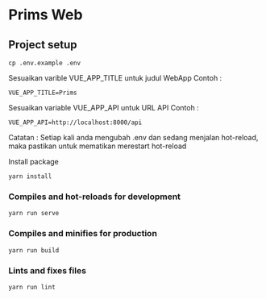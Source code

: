 # Prims Web

## Project setup
```
cp .env.example .env
```
Sesuaikan varible VUE_APP_TITLE untuk judul WebApp
Contoh :
```
VUE_APP_TITLE=Prims
```
Sesuaikan variable VUE_APP_API untuk URL API
Contoh :
```
VUE_APP_API=http://localhost:8000/api
```
Catatan :
Setiap kali anda mengubah .env dan sedang menjalan hot-reload, maka pastikan untuk mematikan merestart hot-reload

Install package
```
yarn install
```

### Compiles and hot-reloads for development
```
yarn run serve
```

### Compiles and minifies for production
```
yarn run build
```

### Lints and fixes files
```
yarn run lint
```
